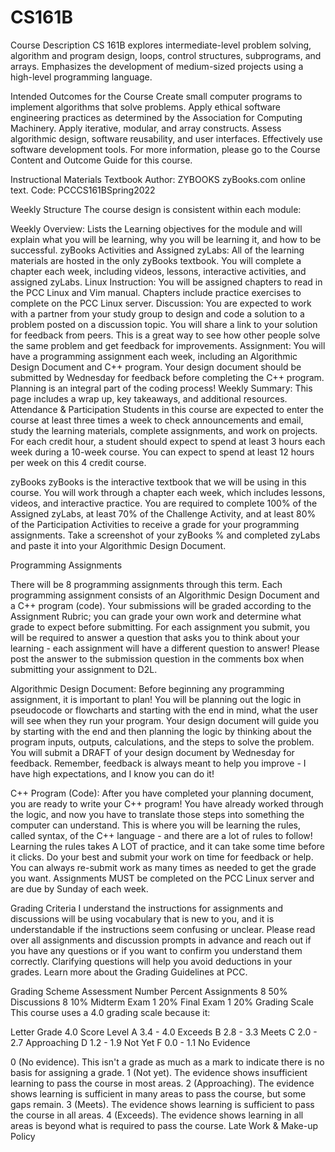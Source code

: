# CS161B

Course Description
CS 161B explores intermediate-level problem solving, algorithm and program design, loops, control structures, subprograms, and arrays. Emphasizes the development of medium-sized projects using a high-level programming language.

Intended Outcomes for the Course
Create small computer programs to implement algorithms that solve problems.
Apply ethical software engineering practices as determined by the Association for Computing Machinery.
Apply iterative, modular, and array constructs.
Assess algorithmic design, software reusability, and user interfaces.
Effectively use software development tools.
For more information, please go to the Course Content and Outcome Guide for this course.

Instructional Materials
Textbook
Author: ZYBOOKS zyBooks.com online text.
Code: PCCCS161BSpring2022

Weekly Structure
The course design is consistent within each module:

Weekly Overview: Lists the Learning objectives for the module and will explain what you will be learning, why you will be learning it, and how to be successful.
zyBooks Activities and Assigned zyLabs: All of the learning materials are hosted in the only zyBooks textbook. You will complete a chapter each week, including videos, lessons, interactive activities, and assigned zyLabs.
Linux Instruction: You will be assigned chapters to read in the PCC Linux and Vim manual. Chapters include practice exercises to complete on the PCC Linux server.
Discussion: You are expected to work with a partner from your study group to design and code a solution to a problem posted on a discussion topic. You will share a link to your solution for feedback from peers. This is a great way to see how other people solve the same problem and get feedback for improvements.
Assignment: You will have a programming assignment each week, including an Algorithmic Design Document and C++ program. Your design document should be submitted by Wednesday for feedback before completing the C++ program. Planning is an integral part of the coding process!
Weekly Summary: This page includes a wrap up, key takeaways, and additional resources.
Attendance & Participation
Students in this course are expected to enter the course at least three times a week to check announcements and email, study the learning materials, complete assignments, and work on projects. For each credit hour, a student should expect to spend at least 3 hours each week during a 10-week course. You can expect to spend at least 12 hours per week on this 4 credit course.

zyBooks
zyBooks is the interactive textbook that we will be using in this course. You will work through a chapter each week, which includes lessons, videos, and interactive practice. You are required to complete 100% of the Assigned zyLabs, at least 70% of the Challenge Activity, and at least 80% of the Participation Activities to receive a grade for your programming assignments. Take a screenshot of your zyBooks % and completed zyLabs and paste it into your Algorithmic Design Document.

Programming Assignments

There will be 8 programming assignments through this term. Each programming assignment consists of an Algorithmic Design Document and a C++ program (code). Your submissions will be graded according to the Assignment Rubric; you can grade your own work and determine what grade to expect before submitting. For each assignment you submit, you will be required to answer a question that asks you to think about your learning - each assignment will have a different question to answer! Please post the answer to the submission question in the comments box when submitting your assignment to D2L.

Algorithmic Design Document: Before beginning any programming assignment, it is important to plan! You will be planning out the logic in pseudocode or flowcharts and starting with the end in mind, what the user will see when they run your program. Your design document will guide you by starting with the end and then planning the logic by thinking about the program inputs, outputs, calculations, and the steps to solve the problem. You will submit a DRAFT of your design document by Wednesday for feedback. Remember, feedback is always meant to help you improve - I have high expectations, and I know you can do it!

C++ Program (Code): After you have completed your planning document, you are ready to write your C++ program! You have already worked through the logic, and now you have to translate those steps into something the computer can understand. This is where you will be learning the rules, called syntax, of the C++ language - and there are a lot of rules to follow! Learning the rules takes A LOT of practice, and it can take some time before it clicks. Do your best and submit your work on time for feedback or help. You can always re-submit work as many times as needed to get the grade you want. Assignments MUST be completed on the PCC Linux server and are due by Sunday of each week.


Grading Criteria
I understand the instructions for assignments and discussions will be using vocabulary that is new to you, and it is understandable if the instructions seem confusing or unclear. Please read over all assignments and discussion prompts in advance and reach out if you have any questions or if you want to confirm you understand them correctly. Clarifying questions will help you avoid deductions in your grades. Learn more about the Grading Guidelines at PCC. 

Grading Scheme
Assessment	Number	Percent
Assignments	8	50%
Discussions	8	10%
Midterm Exam	1	20%
Final Exam	1	20%
Grading Scale
This course uses a 4.0 grading scale because it:

Letter Grade	4.0 Score	Level
A	3.4 - 4.0	Exceeds
B	2.8 - 3.3	Meets
C	2.0 - 2.7	Approaching
D	1.2 - 1.9	Not Yet
F	0.0 - 1.1	No Evidence

0 (No evidence). This isn't a grade as much as a mark to indicate there is no basis for assigning a grade.
1 (Not yet). The evidence shows insufficient learning to pass the course in most areas.
2 (Approaching). The evidence shows learning is sufficient in many areas to pass the course, but some gaps remain.
3 (Meets). The evidence shows learning is sufficient to pass the course in all areas.
4 (Exceeds). The evidence shows learning in all areas is beyond what is required to pass the course.
Late Work & Make-up Policy

